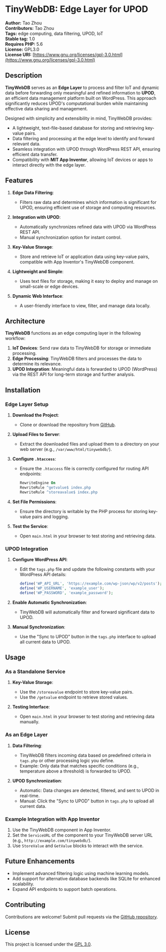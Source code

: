 # TinyWebDB: Edge Layer for UPOD #

**Author:** Tao Zhou  
**Contributors:** Tao Zhou  
**Tags:** edge computing, data filtering, UPOD, IoT  
**Stable tag:** 1.0  
**Requires PHP:** 5.6  
**License:** GPL3.0  
**License URI:** [https://www.gnu.org/licenses/gpl-3.0.html](https://www.gnu.org/licenses/gpl-3.0.html)

## Description ##

**TinyWebDB** serves as an **Edge Layer** to process and filter IoT and dynamic data before forwarding only meaningful and refined information to **UPOD**, an efficient data management platform built on WordPress. This approach significantly reduces UPOD's computational burden while maintaining effective data sharing and management.

Designed with simplicity and extensibility in mind, TinyWebDB provides:
- A lightweight, text-file-based database for storing and retrieving key-value pairs.
- Data filtering and processing at the edge level to identify and forward relevant data.
- Seamless integration with UPOD through WordPress REST API, ensuring efficient data transfer.
- Compatibility with **MIT App Inventor**, allowing IoT devices or apps to interact directly with the edge layer.

## Features ##

1. **Edge Data Filtering**:
   - Filters raw data and determines which information is significant for UPOD, ensuring efficient use of storage and computing resources.
   
2. **Integration with UPOD**:
   - Automatically synchronizes refined data with UPOD via WordPress REST API.
   - Manual synchronization option for instant control.

3. **Key-Value Storage**:
   - Store and retrieve IoT or application data using key-value pairs, compatible with App Inventor's TinyWebDB component.

4. **Lightweight and Simple**:
   - Uses text files for storage, making it easy to deploy and manage on small-scale or edge devices.

5. **Dynamic Web Interface**:
   - A user-friendly interface to view, filter, and manage data locally.

## Architecture ##

**TinyWebDB** functions as an edge computing layer in the following workflow:

1. **IoT Devices**: Send raw data to TinyWebDB for storage or immediate processing.
2. **Edge Processing**: TinyWebDB filters and processes the data to determine its relevance.
3. **UPOD Integration**: Meaningful data is forwarded to UPOD (WordPress) via the REST API for long-term storage and further analysis.

## Installation ##

### Edge Layer Setup ###

1. **Download the Project**:
   - Clone or download the repository from [GitHub](https://github.com/tomtaozhou/tinywebdb).

2. **Upload Files to Server**:
   - Extract the downloaded files and upload them to a directory on your web server (e.g., `/var/www/html/tinywebdb/`).

3. **Configure `.htaccess`**:
   - Ensure the `.htaccess` file is correctly configured for routing API endpoints:
     ```apache
     RewriteEngine On
     RewriteRule ^getvalue$ index.php
     RewriteRule ^storeavalue$ index.php
     ```

4. **Set File Permissions**:
   - Ensure the directory is writable by the PHP process for storing key-value pairs and logging.

5. **Test the Service**:
   - Open `main.html` in your browser to test storing and retrieving data.

### UPOD Integration ###

1. **Configure WordPress API**:
   - Edit the `tags.php` file and update the following constants with your WordPress API details:
     ```php
     define('WP_API_URL', 'https://example.com/wp-json/wp/v2/posts');
     define('WP_USERNAME', 'example_user');
     define('WP_PASSWORD', 'example_password');
     ```

2. **Enable Automatic Synchronization**:
   - TinyWebDB will automatically filter and forward significant data to UPOD.

3. **Manual Synchronization**:
   - Use the "Sync to UPOD" button in the `tags.php` interface to upload all current data to UPOD.

## Usage ##

### As a Standalone Service ###

1. **Key-Value Storage**:
   - Use the `/storeavalue` endpoint to store key-value pairs.
   - Use the `/getvalue` endpoint to retrieve stored values.

2. **Testing Interface**:
   - Open `main.html` in your browser to test storing and retrieving data manually.

### As an Edge Layer ###

1. **Data Filtering**:
   - TinyWebDB filters incoming data based on predefined criteria in `tags.php` or other processing logic you define.
   - Example: Only data that matches specific conditions (e.g., temperature above a threshold) is forwarded to UPOD.

2. **UPOD Synchronization**:
   - Automatic: Data changes are detected, filtered, and sent to UPOD in real-time.
   - Manual: Click the "Sync to UPOD" button in `tags.php` to upload all current data.

### Example Integration with App Inventor ###

1. Use the TinyWebDB component in App Inventor.
2. Set the `ServiceURL` of the component to your TinyWebDB server URL (e.g., `http://example.com/tinywebdb/`).
3. Use `StoreValue` and `GetValue` blocks to interact with the service.

## Future Enhancements ##

- Implement advanced filtering logic using machine learning models.
- Add support for alternative database backends like SQLite for enhanced scalability.
- Expand API endpoints to support batch operations.

## Contributing ##

Contributions are welcome! Submit pull requests via the [GitHub repository](https://github.com/tomtaozhou/tinywebdb).

## License ##

This project is licensed under the [GPL 3.0](https://www.gnu.org/licenses/gpl-3.0.html).
